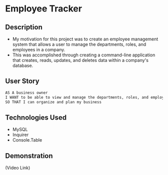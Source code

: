 # Employee Tracker

## Description
- My motivation for this project was to create an employee management system that allows a user to manage the departments, roles, and employees in a company.
- This was accomplished through creating a command-line application that creates, reads, updates, and deletes data within a company's database. 

## User Story
```md
AS A business owner
I WANT to be able to view and manage the departments, roles, and employees in my company
SO THAT I can organize and plan my business
```

## Technologies Used
- MySQL
- Inquirer
- Console.Table

## Demonstration
(Video Link)